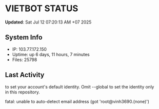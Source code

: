 # VIETBOT STATUS
**Updated**: Sat Jul 12 07:20:13 AM +07 2025

## System Info
- IP: 103.77.172.150
- Uptime: up 6 days, 11 hours, 7 minutes
- Files: 25798

## Last Activity

to set your account's default identity.
Omit --global to set the identity only in this repository.

fatal: unable to auto-detect email address (got 'root@vinh3690.(none)')
